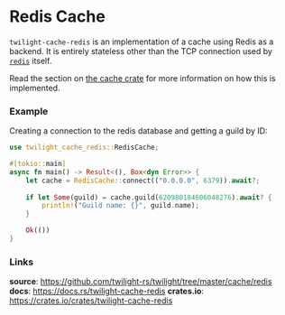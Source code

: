 # Redis Cache

`twilight-cache-redis` is an implementation of a cache using Redis as a backend. It
is entirely stateless other than the TCP connection used by [`redis`] itself.

Read the section on [the cache crate] for more information on how this is
implemented.

### Example

Creating a connection to the redis database and getting a guild by ID:

```rust
use twilight_cache_redis::RedisCache;

#[tokio::main]
async fn main() -> Result<(), Box<dyn Error>> {
    let cache = RedisCache::connect(("0.0.0.0", 6379)).await?;
    
    if let Some(guild) = cache.guild(620980184606048276).await? {
        println!("Guild name: {}", guild.name);
    }

    Ok(())
}
```

### Links

**source**: <https://github.com/twilight-rs/twilight/tree/master/cache/redis>
**docs**: <https://docs.rs/twilight-cache-redis>
**crates.io**: <https://crates.io/crates/twilight-cache-redis>

[`redis`]: https://docs.rs/redis
[the cache crate]: ../section_4_cache.html
